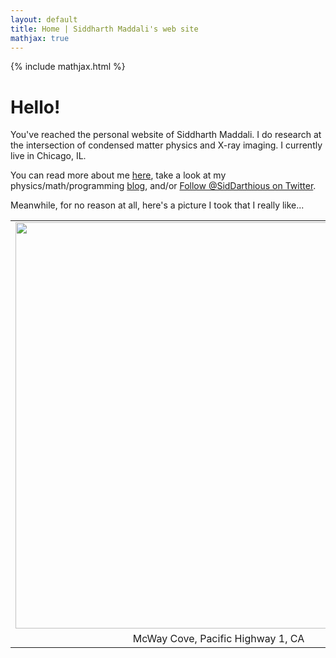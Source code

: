 ```yaml
---
layout: default
title: Home | Siddharth Maddali's web site
mathjax: true
---
```

{% include mathjax.html %}

# Hello! 

You've reached the personal website of Siddharth Maddali.
I do research at the intersection of condensed matter physics and X-ray imaging. I currently live in Chicago, IL.

You can read more about me <a href="{{ site.url }}/about">here</a>, take a look at my physics/math/programming <a href="{{ site.url }}/blog">blog</a>, and/or <a href="https://twitter.com/SidDarthious?ref_src=twsrc%5Etfw" class="twitter-follow-button" data-show-count="false">Follow @SidDarthious on Twitter</a><script async src="https://platform.twitter.com/widgets.js" charset="utf-8"></script>.

Meanwhile, for no reason at all, here's a picture I took that I really like...

<table class="image" width="700" align="center">
<tr><td text-align="center">
<img src="{{ site.url }}/images/titleBanner.jpg" width="650">
</td></tr>
<tr><td class="caption" align="center">McWay Cove, Pacific Highway 1, CA</td></tr>
</table>
